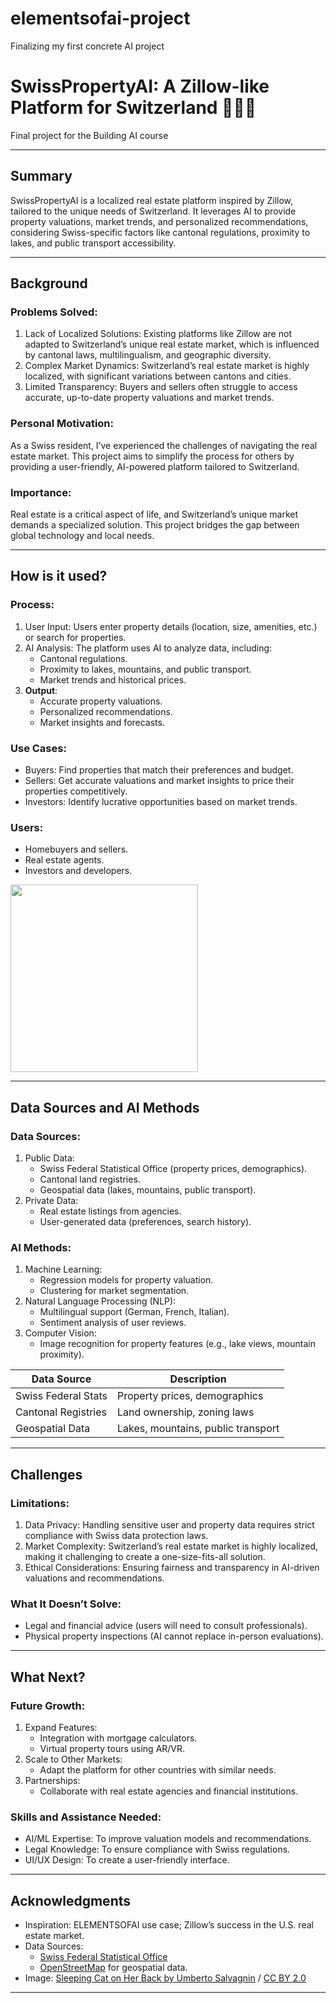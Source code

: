 # elementsofai-project
Finalizing my first concrete AI project

# SwissPropertyAI: A Zillow-like Platform for Switzerland 🏡🇨🇭

Final project for the Building AI course

---

## Summary

SwissPropertyAI is a localized real estate platform inspired by Zillow, tailored to the unique needs of Switzerland. It leverages AI to provide property valuations, market trends, and personalized recommendations, considering Swiss-specific factors like cantonal regulations, proximity to lakes, and public transport accessibility.

---

## Background

### Problems Solved:
1. Lack of Localized Solutions: Existing platforms like Zillow are not adapted to Switzerland’s unique real estate market, which is influenced by cantonal laws, multilingualism, and geographic diversity.
2. Complex Market Dynamics: Switzerland’s real estate market is highly localized, with significant variations between cantons and cities.
3. Limited Transparency: Buyers and sellers often struggle to access accurate, up-to-date property valuations and market trends.

### Personal Motivation:
As a Swiss resident, I’ve experienced the challenges of navigating the real estate market. This project aims to simplify the process for others by providing a user-friendly, AI-powered platform tailored to Switzerland.

### Importance:
Real estate is a critical aspect of life, and Switzerland’s unique market demands a specialized solution. This project bridges the gap between global technology and local needs.

---

## How is it used?

### Process:
1. User Input: Users enter property details (location, size, amenities, etc.) or search for properties.
2. AI Analysis: The platform uses AI to analyze data, including:
   - Cantonal regulations.
   - Proximity to lakes, mountains, and public transport.
   - Market trends and historical prices.
3. **Output**:
   - Accurate property valuations.
   - Personalized recommendations.
   - Market insights and forecasts.

### Use Cases:
- Buyers: Find properties that match their preferences and budget.
- Sellers: Get accurate valuations and market insights to price their properties competitively.
- Investors: Identify lucrative opportunities based on market trends.

### Users:
- Homebuyers and sellers.
- Real estate agents.
- Investors and developers.

<img src="https://upload.wikimedia.org/wikipedia/commons/5/5e/Sleeping_cat_on_her_back.jpg" width="300">

---

## Data Sources and AI Methods

### Data Sources:
1. Public Data:
   - Swiss Federal Statistical Office (property prices, demographics).
   - Cantonal land registries.
   - Geospatial data (lakes, mountains, public transport).
2. Private Data:
   - Real estate listings from agencies.
   - User-generated data (preferences, search history).

### AI Methods:
1. Machine Learning:
   - Regression models for property valuation.
   - Clustering for market segmentation.
2. Natural Language Processing (NLP):
   - Multilingual support (German, French, Italian).
   - Sentiment analysis of user reviews.
3. Computer Vision:
   - Image recognition for property features (e.g., lake views, mountain proximity).

| Data Source          | Description                          |
|----------------------|--------------------------------------|
| Swiss Federal Stats  | Property prices, demographics        |
| Cantonal Registries  | Land ownership, zoning laws          |
| Geospatial Data      | Lakes, mountains, public transport   |

---

## Challenges

### Limitations:
1. Data Privacy: Handling sensitive user and property data requires strict compliance with Swiss data protection laws.
2. Market Complexity: Switzerland’s real estate market is highly localized, making it challenging to create a one-size-fits-all solution.
3. Ethical Considerations: Ensuring fairness and transparency in AI-driven valuations and recommendations.

### What It Doesn’t Solve:
- Legal and financial advice (users will need to consult professionals).
- Physical property inspections (AI cannot replace in-person evaluations).

---

## What Next?

### Future Growth:
1. Expand Features:
   - Integration with mortgage calculators.
   - Virtual property tours using AR/VR.
2. Scale to Other Markets:
   - Adapt the platform for other countries with similar needs.
3. Partnerships:
   - Collaborate with real estate agencies and financial institutions.

### Skills and Assistance Needed:
- AI/ML Expertise: To improve valuation models and recommendations.
- Legal Knowledge: To ensure compliance with Swiss regulations.
- UI/UX Design: To create a user-friendly interface.

---

## Acknowledgments

- Inspiration: ELEMENTSOFAI use case; Zillow’s success in the U.S. real estate market.
- Data Sources:
  - [Swiss Federal Statistical Office](https://www.bfs.admin.ch/bfs/en/home.html)
  - [OpenStreetMap](https://www.openstreetmap.org) for geospatial data.
- Image: [Sleeping Cat on Her Back by Umberto Salvagnin](https://commons.wikimedia.org/wiki/File:Sleeping_cat_on_her_back.jpg#filelinks) / [CC BY 2.0](https://creativecommons.org/licenses/by/2.0)

---
